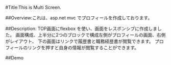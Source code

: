 #Title:This is Multi Screen.

##Overview:これは、asp.net mvc でプロフィールを作成しております。

##Description: TOP画面にflexbox を使い、画面をレスポンシブに作成しました。
画面構成、上半分に2つのブロックで構成左側がプロフィールの画面、右側がレイアウト、
下の画面はリンクで履歴書と職務経歴書が閲覧できます。
プロフィールのリンクを押すと自身の情報が閲覧することができます。

##Demo
